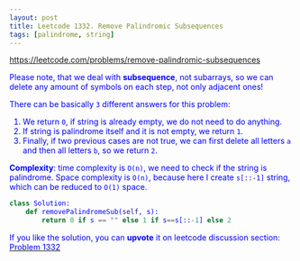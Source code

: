 ```yaml
---
layout: post
title: Leetcode 1332. Remove Palindromic Subsequences
tags: [palindrome, string]
---
```


<a href="https://leetcode.com/problems/remove-palindromic-subsequences"> <font color = blue>https://leetcode.com/problems/remove-palindromic-subsequences

Please note, that we deal with **subsequence**, not subarrays, so we can delete any amount of symbols on each step, not only adjacent ones!

There can be basically `3` different answers for this problem:

1. We return `0`, if string is already empty, we do not need to do anything.
2. If string is palindrome itself and it is not empty, we return `1`.
3. Finally, if two previous cases are not true, we can first delete all letters `a` and then all letters `b`, so we return `2`.

**Complexity**: time complexity is `O(n)`, we need to check if the string is palindrome. Space complexity is `O(n)`, because here I create `s[::-1]` string, which can be reduced to `O(1)` space.

```python
class Solution:
    def removePalindromeSub(self, s):
        return 0 if s == "" else 1 if s==s[::-1] else 2
```

If you like the solution, you can **upvote** it on leetcode discussion section:<a href="https://leetcode.com/problems/remove-palindromic-subsequences/discuss/1099425/python-oneliner-explained"> <font color = blue>Problem 1332
